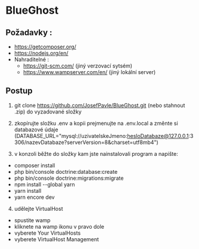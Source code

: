 # BlueGhost

## Požadavky :
 - https://getcomposer.org/
 - https://nodejs.org/en/
 - Nahraditelné  :
   - https://git-scm.com/  (jiný verzovací sytsém)
   - https://www.wampserver.com/en/  (jiný lokální server)

## Postup
1.  git clone https://github.com/JosefPavle/BlueGhost.git (nebo stahnout .zip) do vyzadované složky
  
2.  zkopírujte složku .env a kopii prejmenujte na .env.local a změnte si databazové údaje (DATABASE_URL="mysql://uzivatelskeJmeno:hesloDatabaze@127.0.0.1:3306/nazevDatabaze?serverVersion=8&charset=utf8mb4")
  
3.  v konzoli běžte do složky kam jste nainstalovali program a napište:
  - composer install
  - php bin/console doctrine:database:create
  - php bin/console doctrine:migrations:migrate
  - npm install --global yarn
  - yarn install
  - yarn encore dev
 
4. udělejte VirtualHost
  - spustite wamp
  - kliknete na wamp ikonu v pravo dole
  - vyberete Your VirtualHosts
  - vyberete VirtualHost Management
